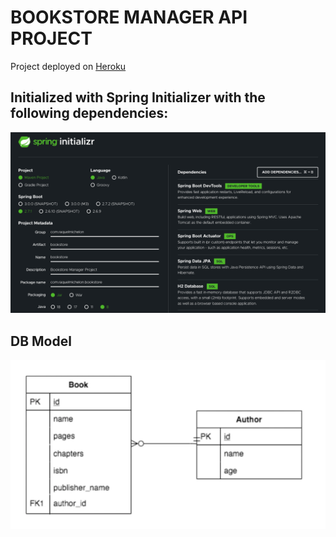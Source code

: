 # BOOKSTORE MANAGER API PROJECT

Project deployed on [Heroku](https://bookstore-manager-raquel.herokuapp.com/)

## Initialized with Spring Initializer with the following dependencies:
![](SpringInitializerDependencies.png)

## DB Model
![](EntityRelationshipModelDB.png)